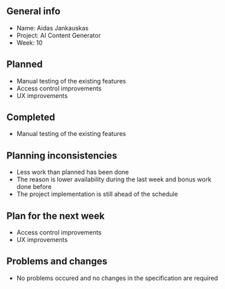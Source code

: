 ## General info

- Name: Aidas Jankauskas
- Project: AI Content Generator
- Week: 10

## Planned

- Manual testing of the existing features
- Access control improvements
- UX improvements

## Completed

- Manual testing of the existing features

## Planning inconsistencies

- Less work than planned has been done
- The reason is lower availability during the last week and bonus work done before
- The project implementation is still ahead of the schedule

## Plan for the next week

- Access control improvements
- UX improvements

## Problems and changes

- No problems occured and no changes in the specification are required
